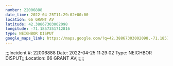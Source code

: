 ```yaml
---
number: 22006888
date_time: 2022-04-25T11:29:02+00:00
location: 66 GRANT AV
latitude: 42.38867303002098
longitude: -71.1857351712816
type: NEIGHBOR DISPUT
google_maps_link: https://maps.google.com/?q=42.38867303002098,-71.1857351712816
---
```


;;;Incident #: 22006888  Date: 2022-04-25 11:29:02   Type: NEIGHBOR DISPUT;;;Location: 66 GRANT AV;;;;;;
